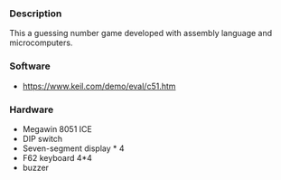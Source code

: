 ### Description
This a guessing number game developed with assembly language and microcomputers.

### Software
- https://www.keil.com/demo/eval/c51.htm

### Hardware
- Megawin 8051 ICE
- DIP switch
- Seven-segment display * 4
- F62 keyboard 4*4
- buzzer 

